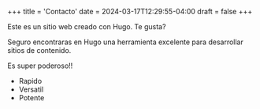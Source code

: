 +++
title = 'Contacto'
date = 2024-03-17T12:29:55-04:00
draft = false
+++

Este es un sitio web creado con Hugo. Te gusta?

Seguro encontraras en Hugo una herramienta excelente para desarrollar sitios de contenido.

Es super poderoso!!

- Rapido
- Versatil
- Potente
